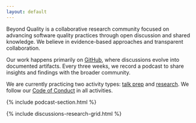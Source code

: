 ```yaml
---
layout: default
---
```


<div class="about-content">
  <p>
    Beyond Quality is a collaborative research community focused on advancing software quality practices through open discussion and shared knowledge. We believe in evidence-based approaches and transparent collaboration.
  </p>
  <p>
    Our work happens primarily on <a href="https://github.com/BeyondQuality/beyondquality">GitHub</a>, where discussions evolve into documented artifacts. Every three weeks, we record a podcast to share insights and findings with the broader community.
  </p>
  <p>
    We are currently practicing two activity types: <a href="/talk">talk prep</a> and <a href="/research">research</a>. We follow our <a href="/coc">Code of Conduct</a> in all activities.
  </p>
</div>

{% include podcast-section.html %}

{% include discussions-research-grid.html %}